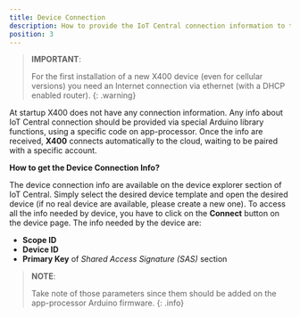 ```yaml
---
title: Device Connection
description: How to provide the IoT Central connection information to the device
position: 3
---
```


> **IMPORTANT**:
>
> For the first installation of a new X400 device (even for cellular versions) you need an Internet connection via ethernet (with a DHCP enabled router).
{: .warning}

At startup X400 does not have any connection information. Any info about IoT Central connection should be provided via special Arduino library functions, using a specific code on app-processor.
Once the info are received, **X400** connects automatically to the cloud, waiting to be paired with a specific account.



**How to get the Device Connection Info?**

The device connection info are available on the device explorer section of IoT Central. Simply select the desired device template and open the desired device (if no real device are available, please create a new one).
To access all the info needed by device, you have to click on the **Connect** button on the device page.
The info needed by the device are:
- **Scope ID**
- **Device ID**
- **Primary Key** of *Shared Access Signature (SAS)* section

> **NOTE**:
>
> Take note of those parameters since them should be added on the app-processor Arduino firmware.
{: .info}


